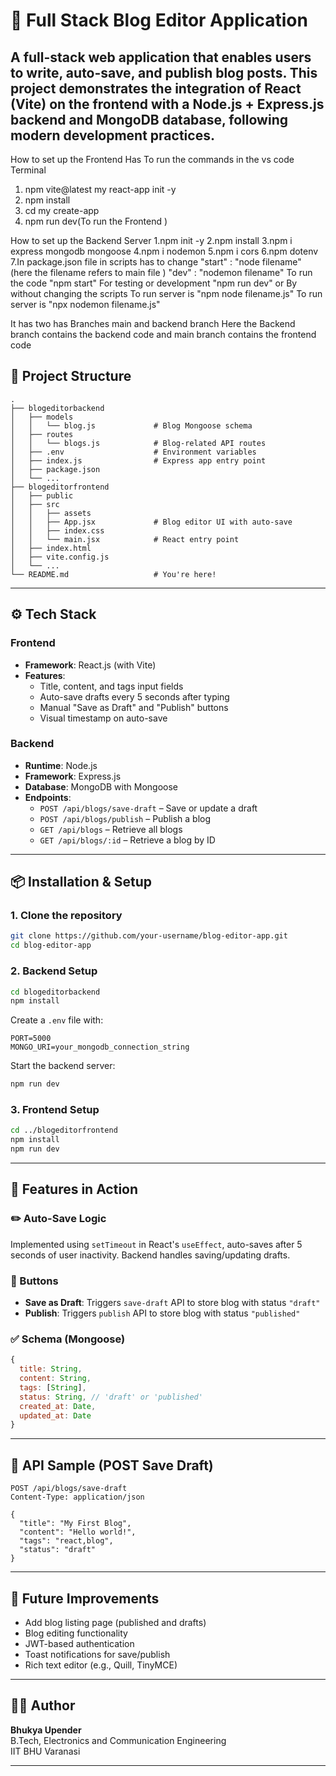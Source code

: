 
# 📝 Full Stack Blog Editor Application

A full-stack web application that enables users to write, auto-save, and publish blog posts. This project demonstrates the integration of React (Vite) on the frontend with a Node.js + Express.js backend and MongoDB database, following modern development practices.
---
How to set up the Frontend 
 Has To run the commands in the vs code Terminal
 1. npm vite@latest my react-app init -y 
 2. npm install
 3. cd my create-app
 4. npm run dev(To run the Frontend )

How to set up the Backend  Server 
 1.npm init -y 
 2.npm install
 3.npm i express mongodb mongoose 
 4.npm i nodemon
 5.npm i cors
 6.npm dotenv 
 7.In package.json file in scripts has to change 
 "start" : "node filename"  (here the filename refers to main file )
 "dev"   : "nodemon filename"
  To run the code "npm start"
  For testing or development "npm run dev"
  or By without changing the scripts 
  To run server is "npm node filename.js"
  To run server is "npx nodemon filename.js"


  It has two has Branches main  and backend branch 
Here the Backend branch contains the backend code and  main branch contains the frontend code 
## 📂 Project Structure

```
.
├── blogeditorbackend
│   ├── models
│   │   └── blog.js             # Blog Mongoose schema
│   ├── routes
│   │   └── blogs.js            # Blog-related API routes
│   ├── .env                    # Environment variables
│   ├── index.js                # Express app entry point
│   ├── package.json
│   └── ...
├── blogeditorfrontend
│   ├── public
│   ├── src
│   │   ├── assets
│   │   ├── App.jsx             # Blog editor UI with auto-save
│   │   ├── index.css
│   │   └── main.jsx            # React entry point
│   ├── index.html
│   ├── vite.config.js
│   └── ...
└── README.md                   # You're here!
```

---

## ⚙️ Tech Stack

### Frontend
- **Framework**: React.js (with Vite)
- **Features**:
  - Title, content, and tags input fields
  - Auto-save drafts every 5 seconds after typing
  - Manual "Save as Draft" and "Publish" buttons
  - Visual timestamp on auto-save

### Backend
- **Runtime**: Node.js
- **Framework**: Express.js
- **Database**: MongoDB with Mongoose
- **Endpoints**:
  - `POST /api/blogs/save-draft` – Save or update a draft
  - `POST /api/blogs/publish` – Publish a blog
  - `GET /api/blogs` – Retrieve all blogs
  - `GET /api/blogs/:id` – Retrieve a blog by ID

---

## 📦 Installation & Setup

### 1. Clone the repository
```bash
git clone https://github.com/your-username/blog-editor-app.git
cd blog-editor-app
```

### 2. Backend Setup
```bash
cd blogeditorbackend
npm install
```

Create a `.env` file with:
```
PORT=5000
MONGO_URI=your_mongodb_connection_string
```

Start the backend server:
```bash
npm run dev
```

### 3. Frontend Setup
```bash
cd ../blogeditorfrontend
npm install
npm run dev
```

---

## 🧠 Features in Action

### ✏️ Auto-Save Logic
Implemented using `setTimeout` in React's `useEffect`, auto-saves after 5 seconds of user inactivity. Backend handles saving/updating drafts.

### 🔘 Buttons
- **Save as Draft**: Triggers `save-draft` API to store blog with status `"draft"`
- **Publish**: Triggers `publish` API to store blog with status `"published"`

### ✅ Schema (Mongoose)
```js
{
  title: String,
  content: String,
  tags: [String],
  status: String, // 'draft' or 'published'
  created_at: Date,
  updated_at: Date
}
```

---

## 🧪 API Sample (POST Save Draft)
```http
POST /api/blogs/save-draft
Content-Type: application/json

{
  "title": "My First Blog",
  "content": "Hello world!",
  "tags": "react,blog",
  "status": "draft"
}
```

---

## 🎯 Future Improvements
- Add blog listing page (published and drafts)
- Blog editing functionality
- JWT-based authentication
- Toast notifications for save/publish
- Rich text editor (e.g., Quill, TinyMCE)

---

## 👨‍💻 Author

**Bhukya Upender**  
B.Tech, Electronics and Communication Engineering  
IIT BHU Varanasi

---
